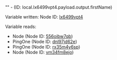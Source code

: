 "" - (ID: local.lx6499vpt4.payload.output.firstName)

Variable written:
Node ID: [lx6499vpt4](../nodes/lx6499vpt4.md)

Variable reads:
* Node (Node ID: [556oibw7qb](../nodes/556oibw7qb.md))
* PingOne (Node ID: [dnl97jd62e](../nodes/dnl97jd62e.md))
* PingOne (Node ID: [rx35m4y6sp](../nodes/rx35m4y6sp.md))
* Node (Node ID: [vm34fm8ejo](../nodes/vm34fm8ejo.md))
